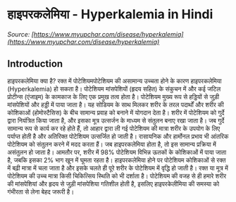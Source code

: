 # हाइपरकलेमिया - Hyperkalemia in Hindi
_Source: [https://www.myupchar.com/disease/hyperkalemia](https://www.myupchar.com/disease/hyperkalemia)_

## Introduction
हाइपरकलेमिया क्या है?
रक्त में पोटेशियमपोटेशियम की असामान्य उच्चता होने के कारण हाइपरकलेमिया (Hyperkalemia) हो सकता है। पोटेशियम मांसपेशियों (हृदय सहित) के संकुचन में और कई जटिल प्रोटीन्स (एंजाइम) के कामकाज के लिए एक प्रमुख तत्व होता है। पोटेशियम मुख्य रूप से हड्डियों से जुड़ी मांसपेशियों और हड्डी में पाया जाता है। यह सोडियम के साथ मिलकर शरीर के तरल पदार्थों और शरीर की कोशिकाओं (होमोस्टैसिस) के बीच सामान्य प्रवाह को बनाने में योगदान देता है। शरीर में पोटेशियम को गुर्दे द्वारा नियंत्रित किया जाता है, और इसका मूत्र उत्सर्जन के माध्यम से संतुलन बनाए रखा जाता है। जब गुर्दे सामान्य रूप से कार्य कर रहे होते हैं, तो आहार द्वारा ली गई पोटेशियम की मात्रा शरीर के उपयोग के लिए पर्याप्त होती है और अतिरिक्त पोटेशियम उत्सर्जित हो जाती है। रासायनिक और हार्मोनल प्रभाव भी आंतरिक पोटेशियम को संतुलन करने में मदद करता हैं। जब हाइपरकलेमिया होता है, तो इस सामान्य प्रक्रिया में असंतुलन हो जाता है।
आमतौर पर, शरीर में 98% पोटेशियम विभिन्न ऊतकों के कोशिकाओं में पाया जाता है, जबकि इसका 2% भाग खून में घूमता रहता है। हाइपरकलेमिया होने पर पोटेशियम कोशिकाओं से रक्त में बढ़ी मात्रा में चला जाता है और इसके चलते ही पूरे शरीर के पोटेशियम में वृद्धि हो जाती है।
रक्त या मूत्र में पोटेशियम की उच्च मात्रा किसी चिकित्सिय स्थिति को भी दर्शाता है। पोटेशियम की वजह से ही हमारे शरीर की मांसपेशियां और हृदय से जुड़ी मांसपेशिया गतिशील होती है, इसलिए हाइपरकेलीमिया की समस्या को गंभीरता से लेना बेहद जरूरी है।


